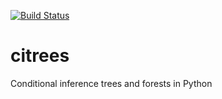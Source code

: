 [![Build Status](https://travis-ci.org/rmill040/citrees.svg?branch=master)](https://travis-ci.org/rmill040/citrees)

# citrees

Conditional inference trees and forests in Python
